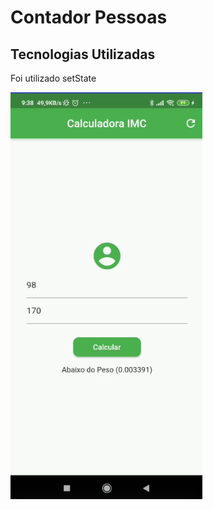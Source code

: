 # Contador Pessoas

## Tecnologias Utilizadas

Foi utilizado setState

![alt text](https://github.com/desenvolvimentoarivan/CursoFlutter/blob/main/calculadora_imc/img/img.png)
